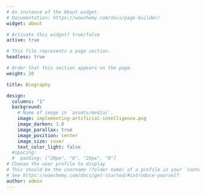 ```yaml
---
# An instance of the About widget.
# Documentation: https://wowchemy.com/docs/page-builder/
widget: about

# Activate this widget? true/false
active: true

# This file represents a page section.
headless: true

# Order that this section appears on the page.
weight: 20

title: Biography

design:
  columns: "1"
  background:
    # Name of image in `assets/media/`.
    image: implementing-artificial-intelligence.png
    image_darken: 1.0
    image_parallax: true
    image_position: center
    image_size: cover
    text_color_light: false
  #spacing:
  #  padding: ["20px", "0", "20px", "0"]
# Choose the user profile to display
# This should be the username (folder name) of a profile in your `content/authors/` folder.
# See https://wowchemy.com/docs/get-started/#introduce-yourself
author: admin
---
```

